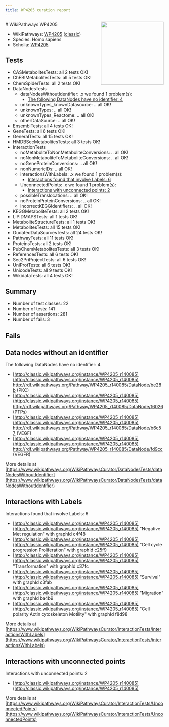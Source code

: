 ```yaml
---
title: WP4205 curation report
---
```


<img style="float: right; width: 200px" src="https://upload.wikimedia.org/wikipedia/commons/thumb/8/83/Wplogo_with_text_500.png/640px-Wplogo_with_text_500.png" />
# WikiPathways WP4205

* WikiPathways: [WP4205](https://wikipathways.org/pathways/WP4205) ([classic](https://classic.wikipathways.org/instance/WP4205))
* Species: Homo sapiens
* Scholia: [WP4205](https://scholia.toolforge.org/wikipathways/WP4205)
## Tests
* CASMetabolitesTests: all 2 tests OK!
* ChEBIMetabolitesTests: all 5 tests OK!
* ChemSpiderTests: all 2 tests OK!
* DataNodesTests
    * dataNodesWithoutIdentifier: .x we found 1 problem(s):
        * [The following DataNodes have no identifier: 4](#d2d32fa3)
    * unknownTypes_knownDatasource: .. all OK!
    * unknownTypes: .. all OK!
    * unknownTypes_Reactome: .. all OK!
    * otherDataSource: .. all OK!
* EnsemblTests: all 4 tests OK!
* GeneTests: all 6 tests OK!
* GeneralTests: all 15 tests OK!
* HMDBSecMetabolitesTests: all 3 tests OK!
* InteractionTests
    * noMetaboliteToNonMetaboliteConversions: .. all OK!
    * noNonMetaboliteToMetaboliteConversions: .. all OK!
    * noGeneProteinConversions: .. all OK!
    * nonNumericIDs: .. all OK!
    * interactionsWithLabels: .x we found 1 problem(s):
        * [Interactions found that involve Labels: 6](#630d267d)
    * UnconnectedPoints: .x we found 1 problem(s):
        * [Interactions with unconnected points: 2](#35a61ada)
    * possibleTranslocations: .. all OK!
    * noProteinProteinConversions: .. all OK!
    * incorrectKEGGIdentifiers: .. all OK!
* KEGGMetaboliteTests: all 2 tests OK!
* LIPIDMAPSTests: all 1 tests OK!
* MetaboliteStructureTests: all 1 tests OK!
* MetabolitesTests: all 15 tests OK!
* OudatedDataSourcesTests: all 24 tests OK!
* PathwayTests: all 11 tests OK!
* ProteinsTests: all 2 tests OK!
* PubChemMetabolitesTests: all 3 tests OK!
* ReferencesTests: all 6 tests OK!
* Sec2PriProjectTests: all 6 tests OK!
* UniProtTests: all 6 tests OK!
* UnicodeTests: all 9 tests OK!
* WikidataTests: all 4 tests OK!


## Summary

* Number of test classes: 22
* Number of tests: 141
* Number of assertions: 281
* Number of fails: 3

## Fails

<a name="d2d32fa3" />

## Data nodes without an identifier

The following DataNodes have no identifier: 4

* [http://classic.wikipathways.org/instance/WP4205_r140085](http://classic.wikipathways.org/instance/WP4205_r140085) http://rdf.wikipathways.org/Pathway/WP4205_r140085/DataNode/be28b (PKC)
* [http://classic.wikipathways.org/instance/WP4205_r140085](http://classic.wikipathways.org/instance/WP4205_r140085) http://rdf.wikipathways.org/Pathway/WP4205_r140085/DataNode/f6026 (PTPs)
* [http://classic.wikipathways.org/instance/WP4205_r140085](http://classic.wikipathways.org/instance/WP4205_r140085) http://rdf.wikipathways.org/Pathway/WP4205_r140085/DataNode/b6c57 (VEGF)
* [http://classic.wikipathways.org/instance/WP4205_r140085](http://classic.wikipathways.org/instance/WP4205_r140085) http://rdf.wikipathways.org/Pathway/WP4205_r140085/DataNode/fd9cc (VEGFR)


More details at [https://www.wikipathways.org/WikiPathwaysCurator/DataNodesTests/dataNodesWithoutIdentifier](https://www.wikipathways.org/WikiPathwaysCurator/DataNodesTests/dataNodesWithoutIdentifier)

<a name="630d267d" />

## Interactions with Labels

Interactions found that involve Labels: 6

* [http://classic.wikipathways.org/instance/WP4205_r140085](http://classic.wikipathways.org/instance/WP4205_r140085) "Negative Met
regulation" with graphId c4f48
* [http://classic.wikipathways.org/instance/WP4205_r140085](http://classic.wikipathways.org/instance/WP4205_r140085) "Cell cycle progression
Proliferation" with graphId c25f9
* [http://classic.wikipathways.org/instance/WP4205_r140085](http://classic.wikipathways.org/instance/WP4205_r140085) "Transformation" with graphId c37fc
* [http://classic.wikipathways.org/instance/WP4205_r140085](http://classic.wikipathways.org/instance/WP4205_r140085) "Survival" with graphId c3fab
* [http://classic.wikipathways.org/instance/WP4205_r140085](http://classic.wikipathways.org/instance/WP4205_r140085) "Migration" with graphId ba4b9
* [http://classic.wikipathways.org/instance/WP4205_r140085](http://classic.wikipathways.org/instance/WP4205_r140085) "Cell polarity
Actin cytoskeleton
Motility" with graphId f8d98


More details at [https://www.wikipathways.org/WikiPathwaysCurator/InteractionTests/interactionsWithLabels](https://www.wikipathways.org/WikiPathwaysCurator/InteractionTests/interactionsWithLabels)

<a name="35a61ada" />

## Interactions with unconnected points

Interactions with unconnected points: 2

* [http://classic.wikipathways.org/instance/WP4205_r140085](http://classic.wikipathways.org/instance/WP4205_r140085)


More details at [https://www.wikipathways.org/WikiPathwaysCurator/InteractionTests/UnconnectedPoints](https://www.wikipathways.org/WikiPathwaysCurator/InteractionTests/UnconnectedPoints)

